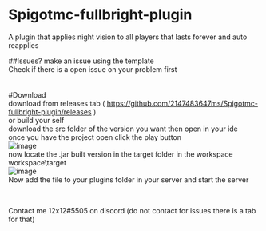 # Spigotmc-fullbright-plugin
A plugin that applies night vision to all players that lasts forever and auto reapplies<br>

##Issues? make an issue using the template<br>
Check if there is a open issue on your problem first<br>
<br>
<br>
#Download<br>
download from releases tab ( https://github.com/2147483647ms/Spigotmc-fullbright-plugin/releases ) <br>
or build your self<br>
download the src folder of the version you want then open in your ide<br>
once you have the project open click the play button<br>
![image](https://user-images.githubusercontent.com/77409841/146654511-bcdad5a7-3b3a-4739-9a43-91623f7c2ad2.png) <br> 
now locate the .jar built version in the target folder in the workspace workspace\target <br>
![image](https://user-images.githubusercontent.com/77409841/146654563-c0f9e013-3cbd-461b-aa39-6d35b48a6bda.png) <br>
Now add the file to your plugins folder in your server and start the server <br>

<br>



Contact me 12x12#5505 on discord (do not contact for issues there is a tab for that)<br>
